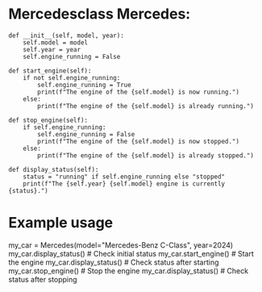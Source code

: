 # Mercedesclass Mercedes:
    def __init__(self, model, year):
        self.model = model
        self.year = year
        self.engine_running = False

    def start_engine(self):
        if not self.engine_running:
            self.engine_running = True
            print(f"The engine of the {self.model} is now running.")
        else:
            print(f"The engine of the {self.model} is already running.")

    def stop_engine(self):
        if self.engine_running:
            self.engine_running = False
            print(f"The engine of the {self.model} is now stopped.")
        else:
            print(f"The engine of the {self.model} is already stopped.")

    def display_status(self):
        status = "running" if self.engine_running else "stopped"
        print(f"The {self.year} {self.model} engine is currently {status}.")

# Example usage
my_car = Mercedes(model="Mercedes-Benz C-Class", year=2024)
my_car.display_status()  # Check initial status
my_car.start_engine()    # Start the engine
my_car.display_status()  # Check status after starting
my_car.stop_engine()     # Stop the engine
my_car.display_status()  # Check status after stopping
